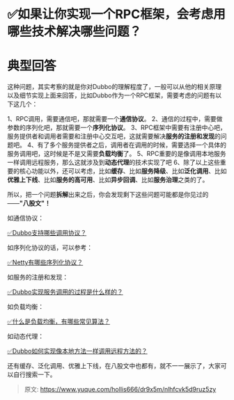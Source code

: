# ✅如果让你实现一个RPC框架，会考虑用哪些技术解决哪些问题？


# 典型回答

这种问题，其实考察的就是你对Dubbo的理解程度了，一般可以从他的相关原理以及细节实现上面来回答，比如Dubbo作为一个RPC框架，需要考虑的问题有以下这几个：

1、RPC调用，需要通信吧，那就需要一个**通信协议**。
2、通信的过程中，需要做参数的序列化吧，那就需要一个**序列化协议**。
3、RPC框架中需要有注册中心吧，服务提供者和调用者需要和注册中心交互吧，这就需要解决**服务的注册和发现**的问题吧。
4、有了多个服务提供者之后，调用者在调用的时候，需要选择一个具体的服务调用吧，这时候是不是又需要**负载均衡**了。
5、RPC重要的是像调用本地服务一样调用远程服务，那么这就涉及到**动态代理**的技术实现了吧
6、除了以上这些重要的核心功能以外，还可以考虑，比如**缓存**、比如**服务降级**、比如**泛化调用**、比如**优雅上下线**、比如**服务的高可用**、比如**异步回调**、比如**服务治理**之类的了。

所以，把一个问题**拆解**出来之后，你会发现剩下这些问题可能都是你见过的——**"八股文"！**

如通信协议：

[✅Dubbo支持哪些调用协议？](https://www.yuque.com/hollis666/dr9x5m/lkqnmplc1rz02zmi?view=doc_embed)

如序列化协议的话，可以参考：

[✅Netty有哪些序列化协议？](https://www.yuque.com/hollis666/dr9x5m/feghdunr7kut0y9k?view=doc_embed)

如服务的注册和发现：

[✅Dubbo实现服务调用的过程是什么样的？](https://www.yuque.com/hollis666/dr9x5m/io1pkwin43mkwaup?view=doc_embed)

如负载均衡：

[✅什么是负载均衡，有哪些常见算法？](https://www.yuque.com/hollis666/dr9x5m/dw07di?view=doc_embed)

如动态代理：

[✅Dubbo如何实现像本地方法一样调用远程方法的？](https://www.yuque.com/hollis666/dr9x5m/hqnrwvt46ky1ar4n?view=doc_embed)

还有缓存、泛化调用、优雅上下线，在八股文中也都有，就不一一展示了，大家可以自行搜索一下。



> 原文: <https://www.yuque.com/hollis666/dr9x5m/nlhfcvk5d9ruz5zy>